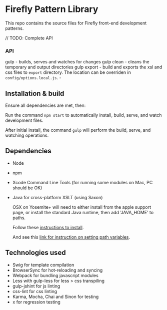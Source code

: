 # Firefly Pattern Library

This repo contains the source files for Firefly front-end development patterns.

// TODO: Complete API
### API 
gulp
    - builds, serves and watches for changes
gulp clean
    - cleans the temporary and output directories
gulp export 
    - build and exports the xsl and css files to `export` directory. The location can be overriden in `config/options.local.js`.
    - 
## Installation & build
Ensure all dependencies are met, then:

Run the command `npm start` to automatically install, build, serve, and watch development files.

After initial install, the command `gulp` will perform the build, serve, and watching operations.


## Dependencies
- Node
- npm
- Xcode Command Line Tools (for running some modules on Mac, PC should be OK)
- Java for cross-platform XSLT (using Saxon)
    
    OSX on Yosemite+ will need to either install from the apple support page, or install the standard Java runtime, then add 'JAVA_HOME' to paths.

    Follow these [instructions to install](http://osxdaily.com/2014/10/21/get-java-os-x-yosemite/).

    And see this [link for instruction on setting path variables](http://stackoverflow.com/questions/1348842/what-should-i-set-java-home-to-on-osx).

## Technologies used
- Swig for template compilation
- BrowserSync for hot-reloading and syncing
- Webpack for bundling javascript modules
- Less with gulp-less for less > css transpiling
- gulp-jshint for js linting
- css-lint for css linting
- Karma, Mocha, Chai and Sinon for testing
- x for regression testing


